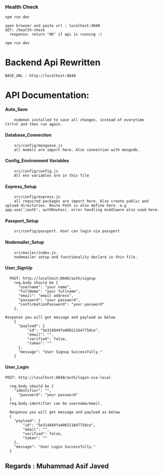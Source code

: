 ### Health Check


    npm run dev
```
open browser and paste url : localhost:4040
GET: /health-check
  response: return "OK" if api is running :)
```
    npm run dev


# Backend Api Rewritten

`BASE_URL : http://localhost:8848`

API Documentation:
=================

  #### Auto_Save
```
    nodemon installed to save all changes. instead of everytime  Ctrl+C and then run again.
```

  #### Database_Connection
```
    src/config/mongoose.js
    all models are import here. Also connection with mongodb.
```

  #### Config_Environment Variables
```
    src/config/config.js
    All env variables are in this file
```

  #### Express_Setup
```  
    src/config/express.js
    all required packages are import here. Also create public and upload directories. Route Path is also define here. e.g app.use('/auth', authRoutes). error handling middlware also used here.
````
  
  #### Passport_Setup
```
    src/config/passport. User can login via passport
```

  #### Nodemailer_Setup
```
    src/mailer/index.js.
    nodemailer setup and functionality declare in this file.
```  

  #### User_SignUp  
```
  POST: http://localhost:8848/auth/signup
    req.body should be {
      "username": "your name",
      "fullName": "your fullname",
      "email": "email address",
      "password": "your password",
      "confirmationPassword": "your password"
    }.
    
Response you will get message and payload as below
    {
      "payload": {
          "id": "5e314849fa40021164775dce",
          "email": "",
          "verified": false,
          "token": ""
      },
      "message": "User Signup Successfully."
    }
```
  
  #### User_Login
  ```  
  POST: http://localhost:8848/auth/login-via-local

    req.body should be {
      "identifier": "",
	    "password": "your password"
    }
    req.body.identifier can be username/email.

    Response you will get message and payload as below
    {
      "payload": {
          "id": "5e314849fa40021164775dce",
          "email": "",
          "verified": false,
          "token": ""
      },
      "message": "User Login Successfully."
    }
```
  ## Regards : Muhammad Asif Javed
